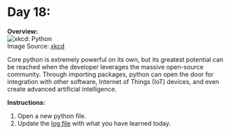 # Day 18: 
**Overview:**  
![xkcd: Python](https://imgs.xkcd.com/comics/python.png)  
Image Source: [xkcd](https://xkcd.com/353/)

Core python is extremely powerful on its own, but its greatest potential can be reached when the developer leverages the massive open-source community. Through importing packages, python can open the door for integration with other software, Internet of Things (IoT) devices, and even create advanced artificial intelligence.

**Instructions:**  
1. Open a new python file.
2. Update the [log file](../../log.md) with what you have learned today.

